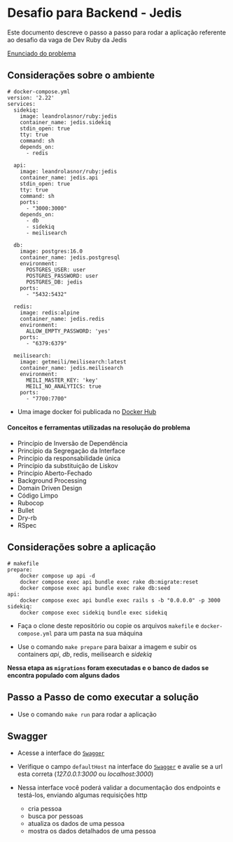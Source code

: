 # Desafio para Backend - Jedis

Este documento descreve o passo a passo para rodar a aplicação referente ao desafio da vaga de Dev Ruby da Jedis

[Enunciado do problema](https://github.com/leandrolasnor/jedis/blob/master/DESCRIPTION.md)

## Considerações sobre o ambiente

```
# docker-compose.yml
version: '2.22'
services:
  sidekiq:
    image: leandrolasnor/ruby:jedis
    container_name: jedis.sidekiq
    stdin_open: true
    tty: true
    command: sh
    depends_on:
      - redis

  api:
    image: leandrolasnor/ruby:jedis
    container_name: jedis.api
    stdin_open: true
    tty: true
    command: sh
    ports:
      - "3000:3000"
    depends_on:
      - db
      - sidekiq
      - meilisearch

  db:
    image: postgres:16.0
    container_name: jedis.postgresql
    environment:
      POSTGRES_USER: user
      POSTGRES_PASSWORD: user
      POSTGRES_DB: jedis
    ports:
      - "5432:5432"

  redis:
    image: redis:alpine
    container_name: jedis.redis
    environment:
      ALLOW_EMPTY_PASSWORD: 'yes'
    ports:
      - "6379:6379"

  meilisearch:
    image: getmeili/meilisearch:latest
    container_name: jedis.meilisearch
    environment:
      MEILI_MASTER_KEY: 'key'
      MEILI_NO_ANALYTICS: true
    ports:
      - "7700:7700"
```

* Uma image docker foi publicada no [Docker Hub](https://hub.docker.com/layers/leandrolasnor/ruby/jedis/images/sha256-03046a84e3dadf16f408ea84d1543530091cc75b0a574b8a220bb1c36307a0bc?context=repo)

#### Conceitos e ferramentas utilizadas na resolução do problema
* Princípio de Inversão de Dependência
* Princípio da Segregação da Interface
* Princípio da responsabilidade única
* Princípio da substituição de Liskov
* Princípio Aberto-Fechado
* Background Processing
* Domain Driven Design
* Código Limpo
* Rubocop
* Bullet
* Dry-rb
* RSpec

## Considerações sobre a aplicação

```
# makefile
prepare:
	docker compose up api -d
	docker compose exec api bundle exec rake db:migrate:reset
	docker compose exec api bundle exec rake db:seed
api:
	docker compose exec api bundle exec rails s -b "0.0.0.0" -p 3000
sidekiq:
	docker compose exec sidekiq bundle exec sidekiq
```

* Faça o clone deste repositório ou copie os arquivos `makefile` e `docker-compose.yml` para um pasta na sua máquina

* Use o comando `make prepare` para baixar a imagem e subir os containers _api_, _db_, redis, meilisearch e _sidekiq_

__Nessa etapa as `migrations` foram executadas e o banco de dados se encontra populado com alguns dados__

## Passo a Passo de como executar a solução

* Use o comando `make run` para rodar a aplicação

## Swagger

* Acesse a interface do [`Swagger`](http://localhost:3000/api-docs)
* Verifique o campo `defaultHost` na interface do [`Swagger`](http://localhost:3000/api-docs) e avalie se a url esta correta (_127.0.0.1:3000_ ou _localhost:3000_)

* Nessa interface você poderá validar a documentação dos endpoints e testá-los, enviando algumas requisições http

    - cria pessoa
    - busca por pessoas
    - atualiza os dados de uma pessoa
    - mostra os dados detalhados de uma pessoa
